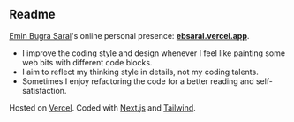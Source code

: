 ## Readme

[Emin Bugra Saral](https://www.github.com/ebsaral)'s online personal presence: **[ebsaral.vercel.app](https://ebsaral.vercel.app)**.

- I improve the coding style and design whenever I feel like painting some web bits with different code blocks.
- I aim to reflect my thinking style in details, not my coding talents.
- Sometimes I enjoy refactoring the code for a better reading and self-satisfaction.
 
Hosted on [Vercel](https://vercel.com/). Coded with [Next.js](https://nextjs.org/) and [Tailwind](https://tailwindcss.com/).
